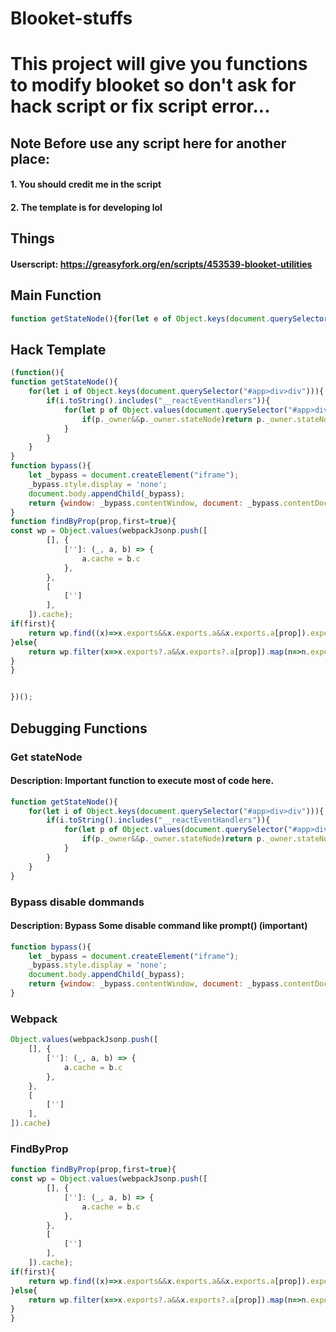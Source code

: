 # Blooket-stuffs
# This project will give you functions to modify blooket so don't ask for hack script or fix script error...
## Note Before use any script here for another place:
#### 1. You should credit me in the script
#### 2. The template is for developing lol
## Things
#### Userscript: https://greasyfork.org/en/scripts/453539-blooket-utilities
## Main Function
```js
function getStateNode(){for(let e of Object.keys(document.querySelector("#app>div>div")))if(e.toString().includes("__reactEventHandlers")){for(let t of Object.values(document.querySelector("#app>div>div")[e].children.filter(e=>e)))if(t._owner&&t._owner.stateNode)return t._owner.stateNode}}function findByProp(e,t=!0){let o=Object.values(webpackJsonp.push([[],{""(e,t,o){t.cache=o.c}},[[""]],]).cache);return t?o.find(t=>t.exports&&t.exports.a&&t.exports.a[e]).exports.a:o.filter(t=>t.exports?.a&&t.exports?.a[e]).map(e=>e.exports.a)}function bypass(){let e=document.createElement("iframe");return e.style.display="none",document.body.appendChild(e),{window:e.contentWindow,document:e.contentDocument}}
```

## Hack Template
```js
(function(){
function getStateNode(){
    for(let i of Object.keys(document.querySelector("#app>div>div"))){
        if(i.toString().includes("__reactEventHandlers")){
            for(let p of Object.values(document.querySelector("#app>div>div")[i].children.filter(n=>n))){
                if(p._owner&&p._owner.stateNode)return p._owner.stateNode
            }
        }
    }
}
function bypass(){
    let _bypass = document.createElement("iframe");
    _bypass.style.display = 'none';
    document.body.appendChild(_bypass);
    return {window: _bypass.contentWindow, document: _bypass.contentDocument}
}
function findByProp(prop,first=true){
const wp = Object.values(webpackJsonp.push([
        [], {
            ['']: (_, a, b) => {
                a.cache = b.c
            },
        },
        [
            ['']
        ],
    ]).cache);
if(first){
    return wp.find((x)=>x.exports&&x.exports.a&&x.exports.a[prop]).exports.a;
}else{
    return wp.filter(x=>x.exports?.a&&x.exports?.a[prop]).map(n=>n.exports.a)
}
}


})();
```

## Debugging Functions
### Get stateNode
#### Description: Important function to execute most of code here.
```js
function getStateNode(){
    for(let i of Object.keys(document.querySelector("#app>div>div"))){
        if(i.toString().includes("__reactEventHandlers")){
            for(let p of Object.values(document.querySelector("#app>div>div")[i].children.filter(n=>n))){
                if(p._owner&&p._owner.stateNode)return p._owner.stateNode
            }
        }
    }
}
```

### Bypass disable dommands
#### Description: Bypass Some disable command like prompt() (important)
```js
function bypass(){
    let _bypass = document.createElement("iframe");
    _bypass.style.display = 'none';
    document.body.appendChild(_bypass);
    return {window: _bypass.contentWindow, document: _bypass.contentDocument}
}
```

### Webpack
```js
Object.values(webpackJsonp.push([
    [], {
        ['']: (_, a, b) => {
            a.cache = b.c
        },
    },
    [
        ['']
    ],
]).cache)
```

### FindByProp
```js
function findByProp(prop,first=true){
const wp = Object.values(webpackJsonp.push([
        [], {
            ['']: (_, a, b) => {
                a.cache = b.c
            },
        },
        [
            ['']
        ],
    ]).cache);
if(first){
    return wp.find((x)=>x.exports&&x.exports.a&&x.exports.a[prop]).exports.a;
}else{
    return wp.filter(x=>x.exports?.a&&x.exports?.a[prop]).map(n=>n.exports.a)
}
}
```
